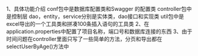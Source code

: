 1、具体功能介绍
    conf包中是数据库配置类和Swagger 的配置类
    controller包中是控制层
    dao，entity，service分别是实体类，dao接口和实现类
    util包中是excel导出的一个工具类和拼凑100条插入语句的工具类
2、在application.properties中配置了项目名称，端口号和数据库连接的东西
3、由于时间问题在controller里面只写了一些简单的方法，分页和导出都在selectUserByAge()方法中